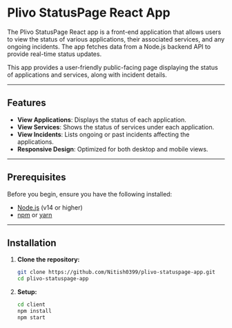 # Plivo StatusPage React App

The Plivo StatusPage React app is a front-end application that allows users to view the status of various applications, their associated services, and any ongoing incidents. The app fetches data from a Node.js backend API to provide real-time status updates.

This app provides a user-friendly public-facing page displaying the status of applications and services, along with incident details.

---

## Features

- **View Applications**: Displays the status of each application.
- **View Services**: Shows the status of services under each application.
- **View Incidents**: Lists ongoing or past incidents affecting the applications.
- **Responsive Design**: Optimized for both desktop and mobile views.

---

## Prerequisites

Before you begin, ensure you have the following installed:

- [Node.js](https://nodejs.org/) (v14 or higher)
- [npm](https://npmjs.com/) or [yarn](https://yarnpkg.com/)

---

## Installation

1. **Clone the repository:**

   ```bash
   git clone https://github.com/Nitish0399/plivo-statuspage-app.git
   cd plivo-statuspage-app
   ```

2. **Setup:**

   ```bash
   cd client
   npm install
   npm start
   ```
